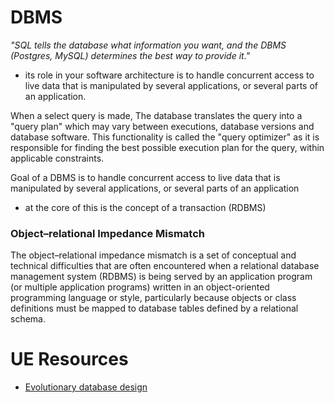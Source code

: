 
# DBMS
*"SQL tells the database what information you want, and the DBMS (Postgres, MySQL) determines the best way to provide it."*
- its role in your software architecture is to handle concurrent access to live data that is manipulated by several applications, or several parts of an application.

When a select query is made, The database translates the query into a "query plan" which may vary between executions, database versions and database software. This functionality is called the "query optimizer" as it is responsible for finding the best possible execution plan for the query, within applicable constraints.

Goal of a DBMS is to handle concurrent access to live data that is manipulated by several applications, or several parts of an application
- at the core of this is the concept of a transaction (RDBMS)

### Object–relational Impedance Mismatch
The object–relational impedance mismatch is a set of conceptual and technical difficulties that are often encountered when a relational database management system (RDBMS) is being served by an application program (or multiple application programs) written in an object-oriented programming language or style, particularly because objects or class definitions must be mapped to database tables defined by a relational schema.


# UE Resources
- [Evolutionary database design](https://martinfowler.com/articles/evodb.html)